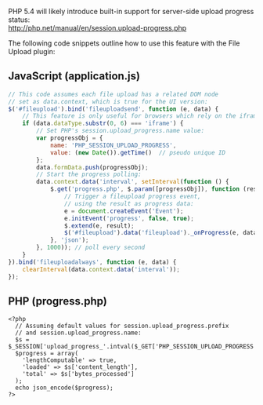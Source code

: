 PHP 5.4 will likely introduce built-in support for server-side upload progress status:  
http://php.net/manual/en/session.upload-progress.php

The following code snippets outline how to use this feature with the File Upload plugin:

## JavaScript (application.js)

```js
// This code assumes each file upload has a related DOM node
// set as data.context, which is true for the UI version:
$('#fileupload').bind('fileuploadsend', function (e, data) {
    // This feature is only useful for browsers which rely on the iframe transport:
    if (data.dataType.substr(0, 6) === 'iframe') {
        // Set PHP's session.upload_progress.name value:
        var progressObj = {
            name: 'PHP_SESSION_UPLOAD_PROGRESS',
            value: (new Date()).getTime()  // pseudo unique ID
        };
        data.formData.push(progressObj);
        // Start the progress polling:
        data.context.data('interval', setInterval(function () {
            $.get('progress.php', $.param([progressObj]), function (result) {
                // Trigger a fileupload progress event,
                // using the result as progress data:
                e = document.createEvent('Event');
                e.initEvent('progress', false, true);
                $.extend(e, result);
                $('#fileupload').data('fileupload')._onProgress(e, data);
            }, 'json');
        }, 1000)); // poll every second
    }
}).bind('fileuploadalways', function (e, data) {
    clearInterval(data.context.data('interval'));
});
```

## PHP (progress.php)

```
<?php
  // Assuming default values for session.upload_progress.prefix
  // and session.upload_progress.name:
  $s = $_SESSION['upload_progress_'.intval($_GET['PHP_SESSION_UPLOAD_PROGRESS'])];
  $progress = array(
    'lengthComputable' => true,
    'loaded' => $s['content_length'],
    'total' => $s['bytes_processed']
  );
  echo json_encode($progress);
?>
```
